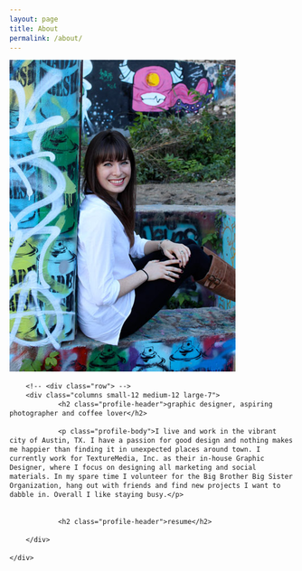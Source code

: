 ```yaml
---
layout: page
title: About
permalink: /about/
---
```



<div class="about">
	<div class="row">
		<img class="profile columns small-12 medium-12 large-5" src="/photos/profile-pic.jpg"/>
		
		<!-- <div class="row"> -->
		<div class="columns small-12 medium-12 large-7">
				<h2 class="profile-header">graphic designer, aspiring photographer and coffee lover</h2>

				<p class="profile-body">I live and work in the vibrant city of Austin, TX. I have a passion for good design and nothing makes me happier than finding it in unexpected places around town. I currently work for TextureMedia, Inc. as their in-house Graphic Designer, where I focus on designing all marketing and social materials. In my spare time I volunteer for the Big Brother Big Sister Organization, hang out with friends and find new projects I want to dabble in. Overall I like staying busy.</p>
				
		
				<h2 class="profile-header">resume</h2>

		</div>

	</div>		
</div>